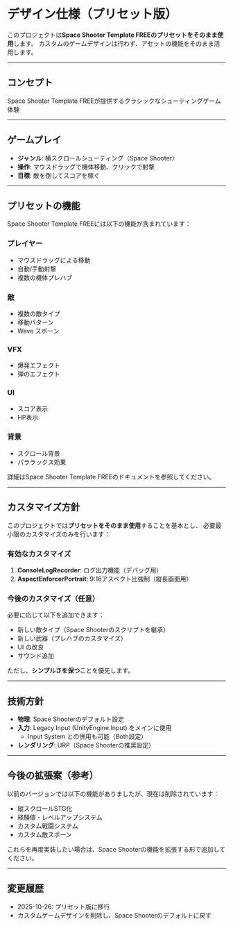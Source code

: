 # デザイン仕様（プリセット版）

このプロジェクトは**Space Shooter Template FREEのプリセットをそのまま使用**します。
カスタムのゲームデザインは行わず、アセットの機能をそのまま活用します。

---

## コンセプト
Space Shooter Template FREEが提供するクラシックなシューティングゲーム体験

---

## ゲームプレイ
- **ジャンル**: 横スクロールシューティング（Space Shooter）
- **操作**: マウスドラッグで機体移動、クリックで射撃
- **目標**: 敵を倒してスコアを稼ぐ

---

## プリセットの機能
Space Shooter Template FREEには以下の機能が含まれています：

### プレイヤー
- マウスドラッグによる移動
- 自動/手動射撃
- 複数の機体プレハブ

### 敵
- 複数の敵タイプ
- 移動パターン
- Wave スポーン

### VFX
- 爆発エフェクト
- 弾のエフェクト

### UI
- スコア表示
- HP表示

### 背景
- スクロール背景
- パララックス効果

詳細はSpace Shooter Template FREEのドキュメントを参照してください。

---

## カスタマイズ方針

このプロジェクトでは**プリセットをそのまま使用**することを基本とし、
必要最小限のカスタマイズのみを行います：

### 有効なカスタマイズ
1. **ConsoleLogRecorder**: ログ出力機能（デバッグ用）
2. **AspectEnforcerPortrait**: 9:16アスペクト比強制（縦長画面用）

### 今後のカスタマイズ（任意）
必要に応じて以下を追加できます：
- 新しい敵タイプ（Space Shooterのスクリプトを継承）
- 新しい武器（プレハブのカスタマイズ）
- UI の改良
- サウンド追加

ただし、**シンプルさを保つ**ことを優先します。

---

## 技術方針
- **物理**: Space Shooterのデフォルト設定
- **入力**: Legacy Input (UnityEngine.Input) をメインに使用
  - Input System との併用も可能（Both設定）
- **レンダリング**: URP（Space Shooterの推奨設定）

---

## 今後の拡張案（参考）
以前のバージョンでは以下の機能がありましたが、現在は削除されています：
- 縦スクロールSTG化
- 経験値・レベルアップシステム
- カスタム戦闘システム
- カスタム敵スポーン

これらを再度実装したい場合は、Space Shooterの機能を拡張する形で追加してください。

---

## 変更履歴
- 2025-10-26: プリセット版に移行
- カスタムゲームデザインを削除し、Space Shooterのデフォルトに戻す
